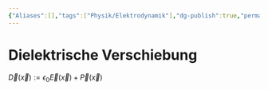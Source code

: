 ```yaml
---
{"Aliases":[],"tags":["Physik/Elektrodynamik"],"dg-publish":true,"permalink":"/02-all-notes/dielektrische-verschiebung/","dgHomeLink":true,"dgPassFrontmatter":true}
---
```


# Dielektrische Verschiebung
$\vec{D}(\vec{x}):=\epsilon_{0} \vec{E}(\vec{x})+\vec{P}(\vec{x})$